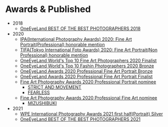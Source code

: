 # Awards & Published

- 2018
  - [OneEyeLand BEST OF THE BEST PHOTOGRAPHERS 2018](https://oneeyeland.com/book/best-of-the-best-photographers-2018#group-137)
- 2020
  - [IPA(International Photography Awards) 2020: Fine Art Portrait(Professional) honorable mention](https://www.photoawards.com/winner/zoom.php?eid=8-199148-20)
  - [TIFA(Tokyo International Foto Awards) 2020: Fine Art Portrait(Non Professional) honorable mention](https://www.tokyofotoawards.jp/winners/hm/2020/5073/)
  - [OneEyeLand World's Top 10 Fine Art Photographers 2020 Finalist](https://oneeyeland.com/top-10/photo-contest/fine-art/award_images.php?award_id=4179)
  - [OneEyeLand World's Top 10 Fashin Photographers 2020 Bronze](https://oneeyeland.com/top-10/photo-contest/fashion/award_images.php?award_id=4553)
  - [OneEyeLand Awards 2020 Professional Fine Art Portrait Bronze](https://oneeyeland.com/awards/award_images.php?award_id=5220&year=2020)
  - [OneEyeLand Awards 2020 Professional Fine Art Portrait Finalist](https://oneeyeland.com/awards/award_images.php?award_id=5546&year=2020)
  - [Fine Art Photography Awards 2020 Professional Portrait nominee](https://fineartphotoawards.com/winners-gallery/fapa-2020-2021/professional/portrait)
    - [STRICT AND MOVEMENT](https://fineartphotoawards.com/winners-gallery/fapa-2020-2021/professional/portrait/hm/14476)
    - [FEARLESS](https://fineartphotoawards.com/winners-gallery/fapa-2020-2021/professional/portrait/hm/14522)
  - [Fine Art Photography Awards 2020 Professional Fine Art nominee](https://fineartphotoawards.com/winners-gallery/fapa-2020-2021/professional/fine-art)
    - [MIZUSHIBUKI](https://fineartphotoawards.com/winners-gallery/fapa-2020-2021/professional/fine-art/hm/13931)
- 2021
  - [WPE International Photography Awards 2021 first half(Portrait) Silver ](https://www.wpeawards.com/rubrique/galleries.php?id_contest=8&id_archive_category=135&page=1)
  - [OneEyeLand BEST OF THE BEST PHOTOGRAPHERS 2021](https://oneeyeland.com/book/best-of-the-best-photographers-2021)
